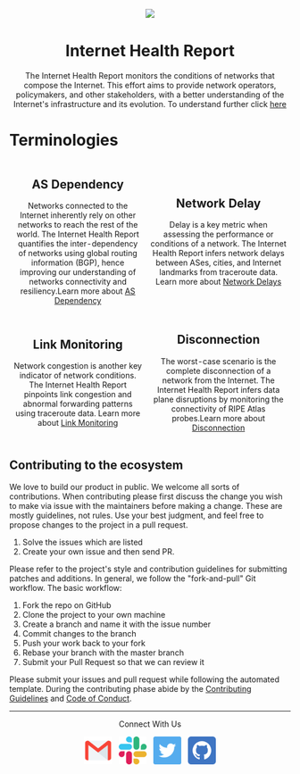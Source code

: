 <p align="center"><img src="https://avatars.githubusercontent.com/u/40665700?s=200&v=4" height="150"></p>
<h1 align="center">Internet Health Report</h1>
<p align="center">
The Internet Health Report monitors the conditions of networks that compose the Internet. This effort aims to provide network operators, policymakers, and other stakeholders, with a better understanding of the Internet's infrastructure and its evolution. To understand further click <a href="https://ihr.iijlab.net">here</a>
</p>

# Terminologies

<table border="0" style="display:contents">
 <tr>
   <!-- Network dependency -->
   <td width=500px><h2 align="center">AS Dependency</h3><p align="center"> Networks connected to the Internet inherently rely on other networks to reach the rest of the world. The Internet Health Report quantifies the inter-dependency of networks using global routing information (BGP), hence improving our understanding of networks connectivity and resiliency.Learn more about <a href="https://ihr.iijlab.net/ihr/en-us/documentation#AS_dependency">AS Dependency</a>
   </td>
  
  <!-- Network Delay -->
   <td width=500px><h2 align="center">Network Delay</h3><p align="center">Delay is a key metric when assessing the performance or conditions of a network. The Internet Health Report infers network delays between ASes, cities, and Internet landmarks from traceroute data. Learn more about <a href="https://ihr.iijlab.net/ihr/en-us/documentation#Network_delay">Network Delays</a>
</td>
    
 </tr>
  <tr></tr>
      <tr>
  <!-- Service Mesh Performance -->
 <td width=500px><h2 align="center"> Link Monitoring</h3><p align="center">Network congestion is another key indicator of network conditions. The Internet Health Report pinpoints link congestion and abnormal forwarding patterns using traceroute data. Learn more about <a href="https://ihr.iijlab.net/ihr/en-us/documentation#Delay_and_forwarding_anomalies">Link Monitoring</a>
</td>
  <!-- Service Mesh Patterns -->
   <td width=500px><h2 align="center"> Disconnection</h3><p align="center">The worst-case scenario is the complete disconnection of a network from the Internet. The Internet Health Report infers data plane disruptions by monitoring the connectivity of RIPE Atlas probes.Learn more about <a href="https://ihr.iijlab.net/ihr/en-us/documentation#Network_disconnections">Disconnection</td>
 </tr>
   <tr>
</table>

## Contributing to the ecosystem

We love to build our product in public. We welcome all sorts of contributions. When contributing please first discuss the change you wish to make via issue with the maintainers before making a change. These are mostly guidelines, not rules. Use your best judgment, and feel free to propose changes to the project in a pull request.

1. Solve the issues which are listed
2. Create your own issue and then send PR.

Please refer to the project's style and contribution guidelines for submitting patches and additions. In general, we follow the "fork-and-pull" Git workflow. The basic workflow:

1. Fork the repo on GitHub
2. Clone the project to your own machine
3. Create a branch and name it with the issue number
4. Commit changes to the branch
5. Push your work back to your fork
6. Rebase your branch with the master branch
7. Submit your Pull Request so that we can review it

Please submit your issues and pull request while following the automated template. During the contributing phase abide by the <a href="https://github.com/InternetHealthReport/.github/blob/main/CONTRIBUTING.md">Contributing Guidelines</a> and <a href="https://github.com/InternetHealthReport/.github/blob/main/CODE_OF_CONDUCT.md">Code of Conduct</a>.

---

<p align="center">Connect With Us</p>
<p align="center"> 
&nbsp; 
<a href="mailto:ihr-admin@iij-ii.co.jp"><img alt="email_logo" 
src="https://raw.githubusercontent.com/InternetHealthReport/.github/980ae67f8aa6e83511b3c70044b71c4e81e84ad3/icons/gmail-icon-ihr.svg" height="50" width="50"></a>
&nbsp;
<a href="https://join.slack.com/t/internethealthreport/shared_invite/zt-19d4e48py-~oirVwkINe01gTVEF3o4Kw"><img alt="slack_logo" 
src="https://raw.githubusercontent.com/InternetHealthReport/.github/980ae67f8aa6e83511b3c70044b71c4e81e84ad3/icons/slack-icon-ihr.svg" height="50" width="50"></a>
&nbsp;
<a href="https://twitter.com/ihr_alerts"><img alt="twitter_logo" 
src="https://raw.githubusercontent.com/InternetHealthReport/.github/980ae67f8aa6e83511b3c70044b71c4e81e84ad3/icons/twitter-icon-ihr.svg" height="50" width="50"></a>
&nbsp;
<a href="https://github.com/InternetHealthReport"><img alt="github_logo" 
src="https://raw.githubusercontent.com/InternetHealthReport/.github/980ae67f8aa6e83511b3c70044b71c4e81e84ad3/icons/github-icon-ihr-blue.svg"height="50" width="50"></a>
&nbsp;
